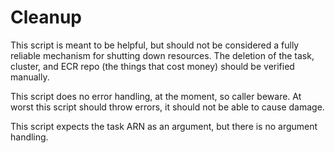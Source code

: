 # Cleanup

This script is meant to be helpful, but should not be considered a fully reliable mechanism for shutting 
down resources.  The deletion of the task, cluster, and ECR repo (the things that cost money) should be verified manually.  

This script does no error handling, at the moment, so caller beware.
At worst this script should throw errors, it should not be able to cause damage.

This script expects the task ARN as an argument, but there is no argument handling.